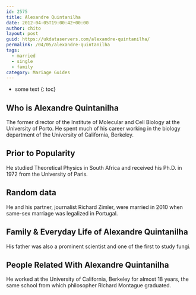 ```yaml
---
id: 2575
title: Alexandre Quintanilha
date: 2012-04-05T19:00:42+00:00
author: chito
layout: post
guid: https://ukdataservers.com/alexandre-quintanilha/
permalink: /04/05/alexandre-quintanilha  
tags:
  - married
  - single
  - family
category: Mariage Guides
---
```


* some text
{: toc}


## Who is  Alexandre Quintanilha
                  
                  
                  
The former director of the Institute of Molecular and Cell Biology at the University of Porto. He spent much of his career working in the biology department of the University of California, Berkeley.
                  
                
                
                
## Prior to Popularity 
                  
                  
                  
He studied Theoretical Physics in South Africa and received his Ph.D. in 1972 from the University of Paris.
                  
                
                
                
## Random data 
                  
                  
                  
He and his partner, journalist Richard Zimler, were married in 2010 when same-sex marriage was legalized in Portugal.
                  
                
                
                
## Family & Everyday Life of Alexandre Quintanilha
                  
                  
                  
His father was also a prominent scientist and one of the first to study fungi.
                  
                
                
                
## People Related With  Alexandre Quintanilha
                  
                  
                  
He worked at the University of California, Berkeley for almost 18 years, the same school from which philosopher Richard Montague graduated.
                  
                
              
            
          
          
          
    
    
  
